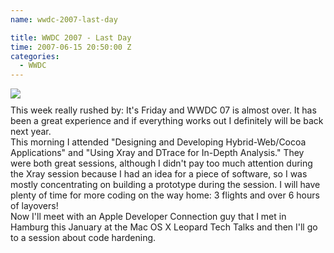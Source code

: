 ```yaml
---
name: wwdc-2007-last-day

title: WWDC 2007 - Last Day
time: 2007-06-15 20:50:00 Z
categories:
  - WWDC
---
```


<img style="display:block; margin:0px auto 10px; text-align:center;cursor:pointer; cursor:hand;" src="http://3.bp.blogspot.com/_-dK4R3d1lbc/RwyKkGykkvI/AAAAAAAAAcs/wt_7vDmz6RY/s400/wwdc-4thstreet.jpg" border="0"/>
This week really rushed by: It's Friday and WWDC 07 is almost over. It has been a great experience and if everything works out I definitely will be back next year.<br />This morning I attended "Designing and Developing Hybrid-Web/Cocoa Applications" and "Using Xray and DTrace for In-Depth Analysis." They were both great sessions, although I didn't pay too much attention during the Xray session because I had an idea for a piece of software, so I was mostly concentrating on building a prototype during the session. I will have plenty of time for more coding on the way home: 3 flights and over 6 hours of layovers!<br />Now I'll meet with an Apple Developer Connection guy that I met in Hamburg this January at the Mac OS X Leopard Tech Talks and then I'll go to a session about code hardening.
